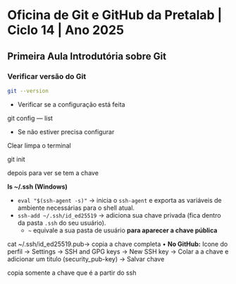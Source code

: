 # Oficina de Git e GitHub da Pretalab | Ciclo 14 | Ano 2025

## Primeira Aula Introdutória sobre Git
### Verificar versão do Git

```bash
git --version
```
- Verificar se a configuração está feita

git config — list

- Se não estiver precisa configurar

Clear  limpa o terminal 

git init

depois para ver se tem a chave 

**ls ~/.ssh (Windows)**

- `eval "$(ssh-agent -s)"` → inicia o `ssh-agent` e exporta as variáveis de ambiente necessárias para o shell atual.
- `ssh-add ~/.ssh/id_ed25519` → adiciona sua chave privada (fica dentro da pasta `.ssh` do seu usuário).
    - `~` equivale a sua pasta de usuário
    **para aparecer a chave pública**

cat ~/.ssh/id_ed25519.pub→ copia a chave completa
• **No GitHub:** Icone do perfil → Settings → SSH and GPG keys → New SSH key → Colar a a chave e adicionar um titulo (security_pub-key) → Salvar chave

copia somente a chave que é a partir do ssh